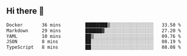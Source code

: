 ## Hi there 👋

<!--START_SECTION:waka-->

```txt
Docker       36 mins         ████████▒░░░░░░░░░░░░░░░░   33.50 %
Markdown     29 mins         ██████▓░░░░░░░░░░░░░░░░░░   27.20 %
YAML         10 mins         ██▒░░░░░░░░░░░░░░░░░░░░░░   09.76 %
JSON         8 mins          ██░░░░░░░░░░░░░░░░░░░░░░░   08.19 %
TypeScript   8 mins          ██░░░░░░░░░░░░░░░░░░░░░░░   08.08 %
```

<!--END_SECTION:waka-->

